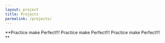 ```yaml
---
layout: project
title: Projects
permalink: /projects/
---
```


**Practice make Perfect!!! Practice make Perfect!!! Practice make Perfect!!! **
